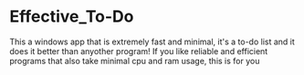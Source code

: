 # Effective_To-Do
This a windows app that is extremely fast and minimal, it's a to-do list and it does it better than anyother program! If you like reliable and efficient programs that also take minimal cpu and ram usage, this is for you

